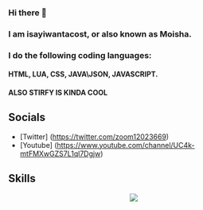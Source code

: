 ### Hi there 👋

### I am isayiwantacost, or also known as Moisha.
### I do the following coding languages:
#### HTML, LUA, CSS, JAVA\JSON, JAVASCRIPT.

#### ALSO STIRFY IS KINDA COOL

## Socials

- [Twitter] (https://twitter.com/zoom12023669)
- [Youtube] (https://www.youtube.com/channel/UC4k-mtFMXwGZS7L1ql7Dgjw)

## Skills

<center>
  <img src="(https://skillicons.dev/icons?i=js,html,css,lua)](https://skillicons.dev)"
       </
  </center>
